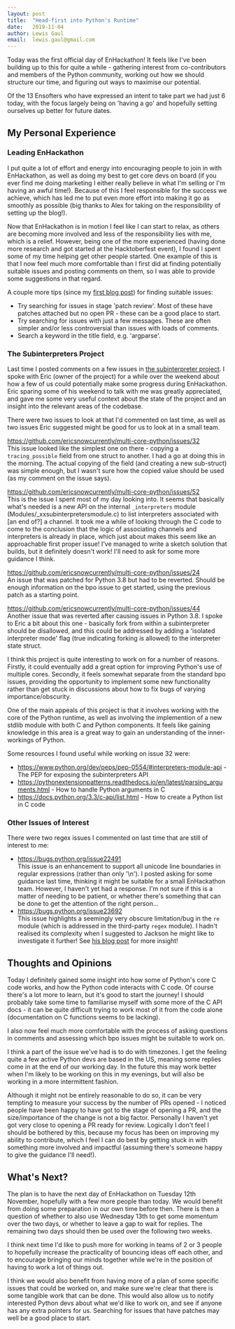 ```yaml
---
layout: post
title:  "Head-first into Python's Runtime"
date:   2019-11-04
author: Lewis Gaul
email:  lewis.gaul@gmail.com
---
```



Today was the first official day of EnHackathon! It feels like I've been building up to this for quite a while - gathering interest from co-contributors and members of the Python community, working out how we should structure our time, and figuring out ways to maximise our potential.

Of the 13 Ensofters who have expressed an intent to take part we had just 6 today, with the focus largely being on 'having a go' and hopefully setting ourselves up better for future dates.


## My Personal Experience

### Leading EnHackathon

I put quite a lot of effort and energy into encouraging people to join in with EnHackathon, as well as doing my best to get core devs on board (if you ever find me doing marketing I either really believe in what I'm selling or I'm having an awful time!). Because of this I feel responsible for the success we achieve, which has led me to put even more effort into making it go as smoothly as possible (big thanks to Alex for taking on the responsibility of setting up the blog!).

Now that EnHackathon is in motion I feel like I can start to relax, as others are becoming more involved and less of the responsibility lies with me, which is a relief. However, being one of the more experienced (having done more research and got started at the Hacktoberfest event), I found I spent some of my time helping get other people started. One example of this is that I now feel much more comfortable than I first did at finding potentially suitable issues and posting comments on them, so I was able to provide some suggestions in that regard.

A couple more tips (since my [first blog post](../../../10/27/LewisGaul.html)) for finding suitable issues:
- Try searching for issues in stage 'patch review'. Most of these have patches attached but no open PR - these can be a good place to start.
- Try searching for issues with just a few messages. These are often simpler and/or less controversial than issues with loads of comments.
- Search a keyword in the title field, e.g. 'argparse'.


### The Subinterpreters Project

Last time I posted comments on a few issues in [the subinterpreter project](https://github.com/ericsnowcurrently/multi-core-python/issues). I spoke with Eric (owner of the project) for a while over the weekend about how a few of us could potentially make some progress during EnHackathon. Eric sparing some of his weekend to talk with me was greatly appreciated, and gave me some very useful context about the state of the project and an insight into the relevant areas of the codebase.

There were two issues to look at that I'd commented on last time, as well as two issues Eric suggested might be good for us to look at in a small team.

<https://github.com/ericsnowcurrently/multi-core-python/issues/32>  
This issue looked like the simplest one on there - copying a `tracing_possible` field from one struct to another. I had a go at doing this in the morning. The actual copying of the field (and creating a new sub-struct) was simple enough, but I wasn't sure how the copied value should be used (as my comment on the issue says).

<https://github.com/ericsnowcurrently/multi-core-python/issues/52>  
This is the issue I spent most of my day looking into. It seems that basically what's needed is a new API on the internal `_interpreters` module (Modules/_xxsubinterpretersmodule.c) to list interpreters associated with [an end of?] a channel. It took me a while of looking through the C code to come to the conclusion that the logic of associating channels and interpreters is already in place, which just about makes this seem like an approachable first proper issue! I've managed to write a sketch solution that builds, but it definitely doesn't work! I'll need to ask for some more guidance I think.

<https://github.com/ericsnowcurrently/multi-core-python/issues/24>  
An issue that was patched for Python 3.8 but had to be reverted. Should be enough information on the bpo issue to get started, using the previous patch as a starting point.

<https://github.com/ericsnowcurrently/multi-core-python/issues/44>  
Another issue that was reverted after causing issues in Python 3.8. I spoke to Eric a bit about this one - basically fork from within a subinterpreter should be disallowed, and this could be addressed by adding a 'isolated interpreter mode' flag (true indicating forking *is* allowed) to the interpreter state struct.

I think this project is quite interesting to work on for a number of reasons. Firstly, it could eventually add a great option for improving Python's use of multiple cores. Secondly, it feels somewhat separate from the standard bpo issues, providing the opportunity to implement some new functionality rather than get stuck in discussions about how to fix bugs of varying importance/obscurity.

One of the main appeals of this project is that it involves working with the core of the Python runtime, as well as involving the implemention of a new stdlib module with both C and Python components. It feels like gaining knowledge in this area is a great way to gain an understanding of the inner-workings of Python.

Some resources I found useful while working on issue 32 were:
- <https://www.python.org/dev/peps/pep-0554/#interpreters-module-api> - The PEP for exposing the subinterpreters API
- <https://pythonextensionpatterns.readthedocs.io/en/latest/parsing_arguments.html> - How to handle Python arguments in C
- <https://docs.python.org/3.3/c-api/list.html> - How to create a Python list in C code


### Other Issues of Interest

There were two regex issues I commented on last time that are still of interest to me:

- <https://bugs.python.org/issue22491>  
	This issue is an enhancement to support all unicode line boundaries in regular expressions (rather than only '\n'). I posted asking for some guidance last time, thinking it might be suitable for a small EnHackathon team. However, I haven't yet had a response. I'm not sure if this is a matter of needing to be patient, or whether there's something that can be done to get the attention of the right person...
- <https://bugs.python.org/issue23692>  
	This issue highlights a seemingly very obscure limitation/bug in the `re` module (which is addressed in the third-party `regex` module). I hadn't realised its complexity when I suggested to Jackson he might like to investigate it further! See [his blog post](../JacksonRiley.html) for more insight!



## Thoughts and Opinions

Today I definitely gained some insight into how some of Python's core C code works, and how the Python code interacts with C code. Of course there's a lot more to learn, but it's good to start the journey! I should probably take some time to familiarise myself with some more of the C API docs - it can be quite difficult trying to work most of it from the code alone (documentation on C functions seems to be lacking).

I also now feel much more comfortable with the process of asking questions in comments and assessing which bpo issues might be suitable to work on.

I think a part of the issue we've had is to do with timezones. I get the feeling quite a few active Python devs are based in the US, meaning some replies come in at the end of our working day. In the future this may work better when I'm likely to be working on this in my evenings, but will also be working in a more intermittent fashion.

Although it might not be entirely reasonable to do so, it can be very tempting to measure your success by the number of PRs opened - I noticed people have been happy to have got to the stage of opening a PR, and the size/importance of the change is not a big factor. Personally I haven't yet got very close to opening a PR ready for review. Logically I don't feel I should be bothered by this, because my focus has been on improving my ability to contribute, which I feel I can do best by getting stuck in with something more involved and impactful (assuming there's someone happy to give the guidance I'll need!).


## What's Next?

The plan is to have the next day of EnHackathon on Tuesday 12th November, hopefully with a few more people than today. We would benefit from doing some preparation in our own time before then. There is then a question of whether to also use Wednesday 13th to get some momentum over the two days, or whether to leave a gap to wait for replies. The remaining two days should then be used over the following two weeks.

I think next time I'd like to push more for working in teams of 2 or 3 people to hopefully increase the practicality of bouncing ideas off each other, and to encourage bringing our minds together while we're in the position of having to work a lot of things out.

I think we would also benefit from having more of a plan of some specific issues that could be worked on, and make sure we're clear that there is some tangible work that can be done. This would also allow us to notify interested Python devs about what we'd like to work on, and see if anyone has any extra pointers for us. Searching for issues that have patches may well be a good place to start.
